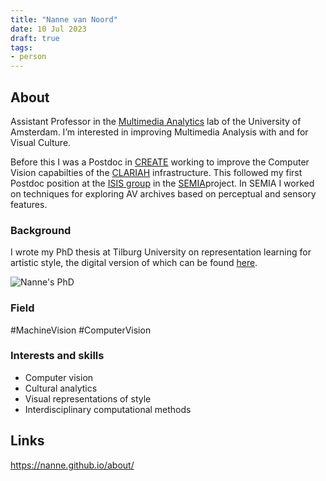 ```yaml
---
title: "Nanne van Noord"
date: 10 Jul 2023
draft: true
tags:
- person
---
```



## About
Assistant Professor in the [Multimedia Analytics](https://multix.io/) lab of the University of Amsterdam. I’m interested in improving Multimedia Analysis with and for Visual Culture.

Before this I was a Postdoc in [CREATE](https://www.create.humanities.uva.nl/) working to improve the Computer Vision capabilties of the [CLARIAH](https://clariah.nl/) infrastructure. This followed my first Postdoc position at the [ISIS group](https://ivi.fnwi.uva.nl/isis/) in the [SEMIA](https://sensorymovingimagearchive.humanities.uva.nl/)project. In SEMIA I worked on techniques for exploring AV archives based on perceptual and sensory features.

### Background
I wrote my PhD thesis at Tilburg University on representation learning for artistic style, the digital version of which can be found [here](https://nanne.github.io/papers/thesis.pdf).

![Nanne's PhD](https://nanne.github.io/assets/cover.png)


### Field
#MachineVision #ComputerVision 

### Interests and skills
- Computer vision 
- Cultural analytics
- Visual representations of style
- Interdisciplinary computational methods

## Links
https://nanne.github.io/about/
